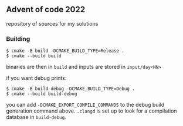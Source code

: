 ## Advent of code 2022
repository of sources for my solutions

### Building
```shell
$ cmake -B build -DCMAKE_BUILD_TYPE=Release .
$ cmake --build build
```

binaries are then in `build` and inputs are stored in `input/day<NN>`

if you want debug prints:

```shell
$ cmake -B build-debug -DCMAKE_BUILD_TYPE=Debug .
$ cmake --build build-debug
```

you can add `-DCMAKE_EXPORT_COMPILE_COMMANDS` to the debug build generation
command above. `.clangd` is set up to look for a compilation database in
`build-debug`.
